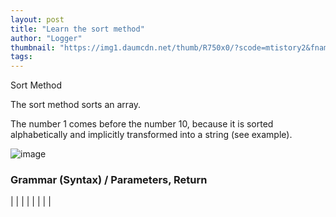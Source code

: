 ```yaml
---
layout: post
title: "Learn the sort method"
author: "Logger"
thumbnail: "https://img1.daumcdn.net/thumb/R750x0/?scode=mtistory2&fname=https%3A%2F%2Ft1.daumcdn.net%2Fcfile%2Ftistory%2F234B0F3556A00C0532"
tags: 
---
```



Sort Method

The sort method sorts an array.

The number 1 comes before the number 10, because it is sorted alphabetically and implicitly transformed into a string (see example).

![image](https://t1.daumcdn.net/cfile/tistory/234B0F3556A00C0532)

### Grammar (Syntax) / Parameters, Return

| |
| |
| |
| |